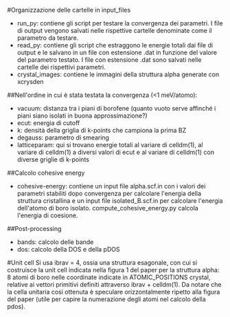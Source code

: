 #Organizzazione delle cartelle in input_files

- run_py: contiene gli script per testare la convergenza dei parametri. I file di output vengono salvati nelle rispettive cartelle denominate come il parametro da testare.
- read_py: contiene gli script che estraggono le energie totali dai file di output e le salvano in un file con estensione .dat in funzione del valore del parametro testato. I file con estensione .dat sono salvati nelle cartelle dei rispettivi parametri.
- crystal_images: contiene le immagini della struttura alpha generate con xcrysden

##Nell'ordine in cui è stata testata la convergenza (<1 meV/atomo):

- vacuum: distanza tra i piani di borofene (quanto vuoto serve affinché i piani siano isolati in buona approssimazione?)
- ecut: energia di cutoff
- k: densità della griglia di k-points che campiona la prima BZ
- degauss: parametro di smearing
- latticeparam: qui si trovano energie totali al variare di celldm(1), al variare di celldm(1) a diversi valori di ecut e al variare di celldm(1) con diverse griglie di k-points

##Calcolo cohesive energy
- cohesive-energy: contiene un input file alpha.scf.in con i valori dei parametri stabiliti dopo convergenza per calcolare l'energia della struttura cristallina e un input file isolated_B.scf.in per calcolare l'energia dell'atomo di boro isolato. compute_cohesive_energy.py calcola l'energia di coesione.

##Post-processing
- bands: calcolo delle bande
- dos: calcolo della DOS e della pDOS

#Unit cell
Si usa ibrav = 4, ossia una struttura esagonale, con cui si costruisce la unit cell indicata nella figura 1 del paper per la struttura alpha: 8 atomi di boro nelle coordinate indicate in ATOMIC_POSITIONS crystal, relative ai vettori primitivi definiti attraverso ibrav + celldm(1). Da notare che la cella unitaria così ottenuta è speculare orizzontalmente ripetto alla figura del paper (utile per capire la numerazione degli atomi nel calcolo della pdos).

